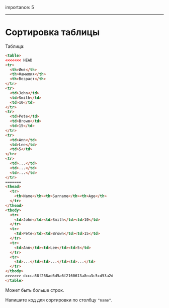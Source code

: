 importance: 5

---

# Сортировка таблицы

Таблица:

```html run
<table>
<<<<<<< HEAD
<tr>
  <th>Имя</th>
  <th>Фамилия</th>
  <th>Возраст</th>
</tr>
<tr>
  <td>John</td>
  <td>Smith</td>
  <td>10</td>
</tr>
<tr>
  <td>Pete</td>
  <td>Brown</td>
  <td>15</td>
</tr>
<tr>
  <td>Ann</td>
  <td>Lee</td>
  <td>5</td>
</tr>
<tr>
  <td>...</td>
  <td>...</td>
  <td>...</td>
</tr>
=======
<thead>
  <tr>
    <th>Name</th><th>Surname</th><th>Age</th>
  </tr>
</thead>
<tbody>
  <tr>
    <td>John</td><td>Smith</td><td>10</td>
  </tr>
  <tr>
    <td>Pete</td><td>Brown</td><td>15</td>
  </tr>
  <tr>
    <td>Ann</td><td>Lee</td><td>5</td>
  </tr>
  <tr>
    <td>...</td><td>...</td><td>...</td>
  </tr>
</tbody>
>>>>>>> dccca58f268ad6d5a6f2160613a8ea3c5cd53a2d
</table>
```

Может быть больше строк.

Напишите код для сортировки по столбцу `"name"`.
